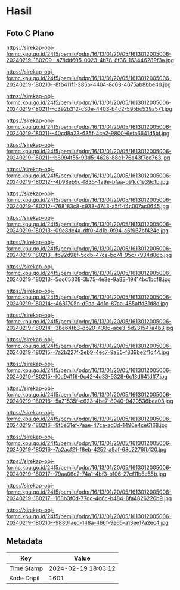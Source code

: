 # Hasil

## Foto C Plano

https://sirekap-obj-formc.kpu.go.id/24f5/pemilu/pdpr/16/13/01/20/05/1613012005006-20240219-180209--a78dd605-0023-4b78-8f36-163446289f3a.jpg

https://sirekap-obj-formc.kpu.go.id/24f5/pemilu/pdpr/16/13/01/20/05/1613012005006-20240219-180210--8fb411f1-385b-4404-8c63-4675ab8bbe40.jpg

https://sirekap-obj-formc.kpu.go.id/24f5/pemilu/pdpr/16/13/01/20/05/1613012005006-20240219-180211--c392b312-c30e-4403-b4c2-595bc539a571.jpg

https://sirekap-obj-formc.kpu.go.id/24f5/pemilu/pdpr/16/13/01/20/05/1613012005006-20240219-180211--40cd8a23-635f-4ce2-9800-6efa6641d5bf.jpg

https://sirekap-obj-formc.kpu.go.id/24f5/pemilu/pdpr/16/13/01/20/05/1613012005006-20240219-180211--b8994f55-93d5-4626-88e1-76a43f7cd763.jpg

https://sirekap-obj-formc.kpu.go.id/24f5/pemilu/pdpr/16/13/01/20/05/1613012005006-20240219-180212--4b98eb9c-f835-4a9e-bfaa-b91cc1e39c1b.jpg

https://sirekap-obj-formc.kpu.go.id/24f5/pemilu/pdpr/16/13/01/20/05/1613012005006-20240219-180212--768183c8-c933-4743-a5ff-f4c007ac0645.jpg

https://sirekap-obj-formc.kpu.go.id/24f5/pemilu/pdpr/16/13/01/20/05/1613012005006-20240219-180213--09e8dc4a-dff0-4d1b-9f04-a6f967bf424e.jpg

https://sirekap-obj-formc.kpu.go.id/24f5/pemilu/pdpr/16/13/01/20/05/1613012005006-20240219-180213--fb92d98f-5cdb-47ca-bc74-95c77934d86b.jpg

https://sirekap-obj-formc.kpu.go.id/24f5/pemilu/pdpr/16/13/01/20/05/1613012005006-20240219-180213--5dc65308-3b75-4e3e-9a88-19414bc1bdf8.jpg

https://sirekap-obj-formc.kpu.go.id/24f5/pemilu/pdpr/16/13/01/20/05/1613012005006-20240219-180214--4631705c-d9aa-4d1c-87aa-485affd31d8c.jpg

https://sirekap-obj-formc.kpu.go.id/24f5/pemilu/pdpr/16/13/01/20/05/1613012005006-20240219-180214--3be64fb3-db20-4386-ace3-5d231547a4b3.jpg

https://sirekap-obj-formc.kpu.go.id/24f5/pemilu/pdpr/16/13/01/20/05/1613012005006-20240219-180215--7a2b227f-2eb9-4ec7-9a85-f839be2f1d44.jpg

https://sirekap-obj-formc.kpu.go.id/24f5/pemilu/pdpr/16/13/01/20/05/1613012005006-20240219-180215--f0d94116-9c42-4d33-9328-6c13d641dff7.jpg

https://sirekap-obj-formc.kpu.go.id/24f5/pemilu/pdpr/16/13/01/20/05/1613012005006-20240219-180216--5a21535f-c623-4be7-8040-9420536bea03.jpg

https://sirekap-obj-formc.kpu.go.id/24f5/pemilu/pdpr/16/13/01/20/05/1613012005006-20240219-180216--9f5e31ef-7aae-47ca-ad3d-1496e4ce6168.jpg

https://sirekap-obj-formc.kpu.go.id/24f5/pemilu/pdpr/16/13/01/20/05/1613012005006-20240219-180216--7a2acf21-f8eb-4252-a9af-63c2276fb120.jpg

https://sirekap-obj-formc.kpu.go.id/24f5/pemilu/pdpr/16/13/01/20/05/1613012005006-20240219-180217--79aa06c2-74a1-4bf3-b106-27cf11b5e55b.jpg

https://sirekap-obj-formc.kpu.go.id/24f5/pemilu/pdpr/16/13/01/20/05/1613012005006-20240219-180217--168b3f0d-77dc-4c6c-b484-8fa4826226b9.jpg

https://sirekap-obj-formc.kpu.go.id/24f5/pemilu/pdpr/16/13/01/20/05/1613012005006-20240219-180210--98801aed-148a-466f-9e65-a13ee17a2ec4.jpg


## Metadata

| Key        | Value               |
| ---------- | ------------------- |
| Time Stamp | 2024-02-19 18:03:12 |
| Kode Dapil | 1601                |



